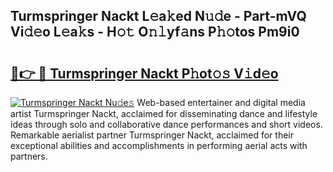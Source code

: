## Turmspringer Nackt L𝚎a𝚔ed N𝚞𝚍e - Part-mVQ Vi𝚍𝚎o L𝚎a𝚔s - H𝚘𝚝 O𝚗𝚕yf𝚊ns P𝚑𝚘tos Pm9i0

# <h2><a href="http://kfc9rk9.oniu.top/?m=Turmspringer+Nackt">🔗👉 🔴 Turmspringer Nackt P𝚑ot𝚘𝚜 V𝚒d𝚎o</a></h2>

[![Turmspringer Nackt Nu𝚍e𝚜](https://i.imgur.com/0qMVB7G.gif)](http://kfc9rk9.oniu.top/?m=Turmspringer+Nackt)
Web-based entertainer and digital media artist Turmspringer Nackt, acclaimed for disseminating dance and lifestyle ideas through solo and collaborative dance performances and short videos. Remarkable aerialist partner Turmspringer Nackt, acclaimed for their exceptional abilities and accomplishments in performing aerial acts with partners.  
